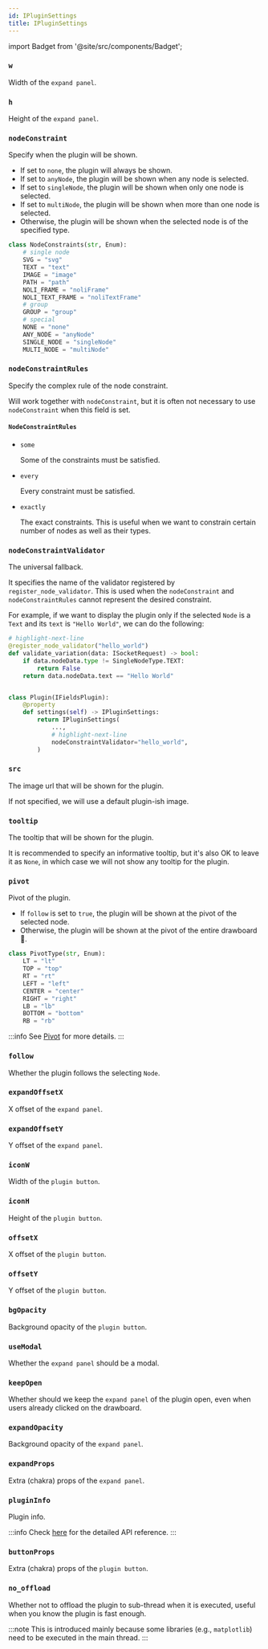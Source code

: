 ```yaml
---
id: IPluginSettings
title: IPluginSettings
---
```


import Badget from '@site/src/components/Badget';

### `w`

<Badget type="int" required />

Width of the `expand panel`.

### `h`

<Badget type="int" required />

Height of the `expand panel`.

### `nodeConstraint`

<Badget type="NodeConstraints | None" defaultValue="None" />

Specify when the plugin will be shown.

* If set to `none`, the plugin will always be shown.
* If set to `anyNode`, the plugin will be shown when any node is selected.
* If set to `singleNode`, the plugin will be shown when only one node is selected.
* If set to `multiNode`, the plugin will be shown when more than one node is selected.
* Otherwise, the plugin will be shown when the selected node is of the specified type.

```python title="cfdraw/parsers/noli.py"
class NodeConstraints(str, Enum):
    # single node
    SVG = "svg"
    TEXT = "text"
    IMAGE = "image"
    PATH = "path"
    NOLI_FRAME = "noliFrame"
    NOLI_TEXT_FRAME = "noliTextFrame"
    # group
    GROUP = "group"
    # special
    NONE = "none"
    ANY_NODE = "anyNode"
    SINGLE_NODE = "singleNode"
    MULTI_NODE = "multiNode"
```

### `nodeConstraintRules`

<Badget type="NodeConstraintRules | None" defaultValue="None" />

Specify the complex rule of the node constraint.

Will work together with `nodeConstraint`, but it is often not necessary to use `nodeConstraint` when this field is set.

#### `NodeConstraintRules`

* `some`

  <Badget type="List[NodeConstraints] | None" defaultValue="None" />
  
  Some of the constraints must be satisfied.

* `every`

  <Badget type="NodeConstraints] | None" defaultValue="None" />
  
  Every constraint must be satisfied.

* `exactly`

  <Badget type="NodeConstraints] | None" defaultValue="None" />
  
  The exact constraints. This is useful when we want to constrain certain number of nodes as well as their types.

### `nodeConstraintValidator`

<Badget type="str | None" defaultValue="None" />

The universal fallback.

It specifies the name of the validator registered by `register_node_validator`. This is used when the `nodeConstraint` and `nodeConstraintRules` cannot represent the desired constraint.

For example, if we want to display the plugin only if the selected `Node` is a `Text` and its `text` is `"Hello World"`, we can do the following:

```python title="app.py"
# highlight-next-line
@register_node_validator("hello_world")
def validate_variation(data: ISocketRequest) -> bool:
    if data.nodeData.type != SingleNodeType.TEXT:
        return False
    return data.nodeData.text == "Hello World"


class Plugin(IFieldsPlugin):
    @property
    def settings(self) -> IPluginSettings:
        return IPluginSettings(
            ...,
            # highlight-next-line
            nodeConstraintValidator="hello_world",
        )
```

### `src`

<Badget type="str | None" defaultValue="None" />

The image url that will be shown for the plugin.

If not specified, we will use a default plugin-ish image.

### `tooltip`

<Badget type="str | None" defaultValue="None" />

The tooltip that will be shown for the plugin.

It is recommended to specify an informative tooltip, but it's also OK to leave it as `None`, in which case we will not show any tooltip for the plugin.

### `pivot`

<Badget type="PivotType | None" defaultValue="None" />

Pivot of the plugin.

* If `follow` is set to `true`, the plugin will be shown at the pivot of the selected node.
* Otherwise, the plugin will be shown at the pivot of the entire drawboard 🎨.

```python title="cftool.geometry"
class PivotType(str, Enum):
    LT = "lt"
    TOP = "top"
    RT = "rt"
    LEFT = "left"
    CENTER = "center"
    RIGHT = "right"
    LB = "lb"
    BOTTOM = "bottom"
    RB = "rb"
```

:::info
See [Pivot](/docs/reference/terminology#pivot) for more details.
:::

### `follow`

<Badget type="bool" defaultValue="False" />

Whether the plugin follows the selecting `Node`.

### `expandOffsetX`

<Badget type="int | None" defaultValue="None" />

X offset of the `expand panel`.

### `expandOffsetY`

<Badget type="int | None" defaultValue="None" />

Y offset of the `expand panel`.

### `iconW`

<Badget type="int | None" defaultValue="None" />

Width of the `plugin button`.

### `iconH`

<Badget type="int | None" defaultValue="None" />

Height of the `plugin button`.

### `offsetX`

<Badget type="int | None" defaultValue="None" />

X offset of the `plugin button`.

### `offsetY`

<Badget type="int | None" defaultValue="None" />

Y offset of the `plugin button`.

### `bgOpacity`

<Badget type="float | None" defaultValue="None" />

Background opacity of the `plugin button`.

### `useModal`

<Badget type="bool" defaultValue="False" />

Whether the `expand panel` should be a modal.

### `keepOpen`

<Badget type="bool" defaultValue="False" />

Whether should we keep the `expand panel` of the plugin open, even when users already clicked on the drawboard.

### `expandOpacity`

<Badget type="float | None" defaultValue="None" />

Background opacity of the `expand panel`.

### `expandProps`

<Badget type="IChakra | None" defaultValue="None" />

Extra (chakra) props of the `expand panel`.

### `pluginInfo`

<Badget type="IPluginInfo" defaultValue="IPluginInfo()" />

Plugin info.

:::info
Check [here](/docs/api-reference/IPluginInfo) for the detailed API reference.
:::

### `buttonProps`

<Badget type="Dict[str, Any] | None" defaultValue="None" />

Extra (chakra) props of the `plugin button`.

### `no_offload`

<Badget type="bool" defaultValue="False" />

Whether not to offload the plugin to sub-thread when it is executed, useful when you know the plugin is fast enough.

:::note
This is introduced mainly because some libraries (e.g., `matplotlib`) need to be executed in the main thread.
:::
